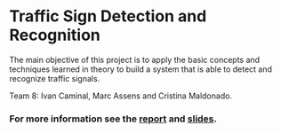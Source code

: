 # Traffic Sign Detection and Recognition
The main objective of this project is to apply the basic concepts and techniques learned in theory to build a system that is able to detect and recognize traffic signals.

Team 8: Ivan Caminal, Marc Assens and Cristina Maldonado.

### For more information see the [report](https://drive.google.com/file/d/10vBHcm1pjT94oODuujYv4m8KubnD66HP/view?usp=sharing) and [slides](https://docs.google.com/presentation/d/1imCmsvaMVznisyVnf51vYq0X1DoZKBBjUwXH9E771KY/edit?usp=sharing).
